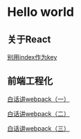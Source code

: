 # Hello world

## 关于React

[别用index作为key](https://github.com/luoyang233/blog/blob/master/react/key.md)

## 前端工程化

[白话讲webpack（一）](https://github.com/luoyang233/blog/blob/master/engineering/webpack1.md)

[白话讲webpack（二）](https://github.com/luoyang233/blog/blob/master/engineering/webpack2.md)

[白话讲webpack（三）](https://github.com/luoyang233/blog/blob/master/engineering/webpack3.md)